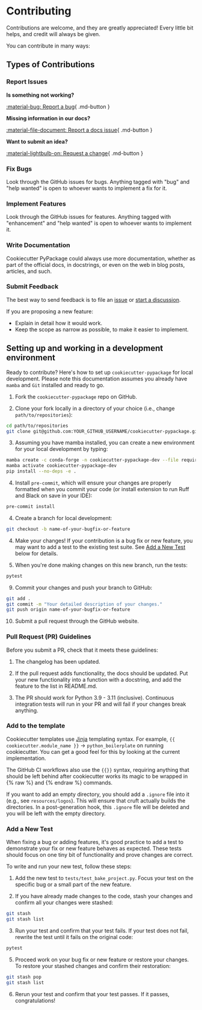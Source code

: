 # Contributing

Contributions are welcome, and they are greatly appreciated!
Every little bit helps, and credit will always be given.

You can contribute in many ways:

## Types of Contributions

### Report Issues

__Is something not working?__

[:material-bug: Report a bug](https://github.com/arup-group/cookiecutter-pypackage/issues/new?template=BUG-REPORT.yml "Report a bug in the template by creating an issue and a reproduction"){ .md-button }

__Missing information in our docs?__

[:material-file-document: Report a docs issue](https://github.com/arup-group/cookiecutter-pypackage/issues/new?template=DOCS.yml "Report missing information or potential inconsistencies in our documentation"){ .md-button }

__Want to submit an idea?__

[:material-lightbulb-on: Request a change](https://github.com/arup-group/cookiecutter-pypackage/issues/new?template=FEATURE-REQUEST.yml "Propose a change or feature request or suggest an improvement"){ .md-button }

### Fix Bugs

Look through the GitHub issues for bugs. Anything tagged with "bug" and "help wanted" is open to whoever wants to implement a fix for it.

### Implement Features

Look through the GitHub issues for features. Anything tagged with "enhancement" and "help wanted" is open to whoever wants to implement it.

### Write Documentation

Cookiecutter PyPackage could always use more documentation, whether as part of the official docs, in docstrings, or even on the web in blog posts, articles, and such.

### Submit Feedback

The best way to send feedback is to file an [issue](https://github.com/arup-group/cookiecutter-pypackage/issues) or [start a discussion](https://github.com/arup-group/cookiecutter-pypackage/discussions).

If you are proposing a new feature:

* Explain in detail how it would work.
* Keep the scope as narrow as possible, to make it easier to implement.

## Setting up and working in a development environment

Ready to contribute? Here's how to set up `cookiecutter-pypackage` for local development.
Please note this documentation assumes you already have `mamba` and `Git` installed and ready to go.

1. Fork the `cookiecutter-pypackage` repo on GitHub.

2. Clone your fork locally in a directory of your choice (i.e., change `path/to/repositories`):

``` bash
cd path/to/repositories
git clone git@github.com:YOUR_GITHUB_USERNAME/cookiecutter-pypackage.git
```

3. Assuming you have mamba installed, you can create a new environment for your local
   development by typing:

``` bash
mamba create -c conda-forge -n cookiecutter-pypackage-dev --file requirements/dev.txt
mamba activate cookiecutter-pypackage-dev
pip install --no-deps -e .
```

4. Install `pre-commit`, which will ensure your changes are properly formatted when you commit your code (or install extension to run Ruff and Black on save in your IDE):

``` bash
pre-commit install
```

4. Create a branch for local development:

``` bash
git checkout -b name-of-your-bugfix-or-feature
```

4. Make your changes! If your contribution is a bug fix or new feature, you may want to add a test to the existing test suite. See [Add a New Test](#add-a-new-test) below for details.

5. When you're done making changes on this new branch, run the tests:

```bash
pytest
```

9. Commit your changes and push your branch to GitHub:

```bash
git add .
git commit -m "Your detailed description of your changes."
git push origin name-of-your-bugfix-or-feature
```

10. Submit a pull request through the GitHub website.


### Pull Request (PR) Guidelines

Before you submit a PR, check that it meets these guidelines:

1. The changelog has been updated.

2. If the pull request adds functionality, the docs should be updated.
   Put your new functionality into a function with a docstring, and add the feature to the list in README.md.

3. The PR should work for Python 3.9 - 3.11 (inclusive).
   Continuous integration tests will run in your PR and will fail if your changes break anything.

### Add to the template
Cookiecutter templates use [Jinja](https://jinja.palletsprojects.com/en/3.1.x/) templating syntax.
For example, `{{ cookiecutter.module_name }}` -> `python_boilerplate` on running cookiecutter.
You can get a good feel for this by looking at the current implementation.

The GitHub CI workflows also use the `{{}}` syntax, requiring anything that should be left behind after cookiecutter works its magic to be wrapped in {% raw %} and {% endraw %} commands.

If you want to add an empty directory, you should add a `.ignore` file into it (e.g., see `resources/logos`).
This will ensure that cruft actually builds the directories.
In a post-generation hook, this `.ignore` file will be deleted and you will be left with the empty directory.

### Add a New Test

When fixing a bug or adding features, it's good practice to add a test to demonstrate your fix or new feature behaves as expected.
These tests should focus on one tiny bit of functionality and prove changes are correct.

To write and run your new test, follow these steps:

1. Add the new test to `tests/test_bake_project.py`.
   Focus your test on the specific bug or a small part of the new feature.

2. If you have already made changes to the code, stash your changes and confirm all your changes were stashed:
```bash
git stash
git stash list
```

3. Run your test and confirm that your test fails.
   If your test does not fail, rewrite the test until it fails on the original code:
```bash
pytest
```

5. Proceed work on your bug fix or new feature or restore your changes.
   To restore your stashed changes and confirm their restoration:
```bash
git stash pop
git stash list
```

6. Rerun your test and confirm that your test passes.
   If it passes, congratulations!
